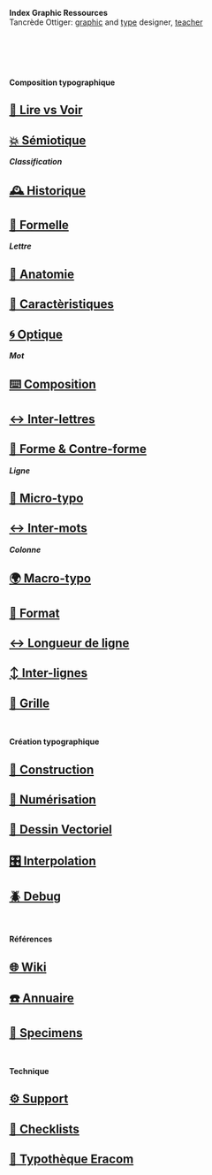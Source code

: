   **Index Graphic Ressources**  
  Tancrède Ottiger: [graphic](https://t-o.studio) and [type](https://t-o.supply) designer, [teacher](https://studioto.github.io)
# &nbsp;

<!---
## [🦚 Index Littérature Visuelle]()
## [💼 Portfolio](Student's projects)
## [⚡ Index Logos]()
## [🐦‍⬛ Index Animations]()
## [🏢 Index Grid Systems]()
## [🔮 Design Theories](/)
## [🔲 Design Gestalt](/)
## [📊 Design Hiérarchies](/)
## [🏗️ Typo Grille](/)
## [🚪 Typothèque Eracom](http://typo.eracom.ch)
--->

**Composition typographique**  
## [👀 Lire vs Voir]()
## [💥 Sémiotique](/denote-typeface)
***Classification***
## [🕰️ Historique](/overview-writing-history)
## [🐚 Formelle](/classify-typefaces)
***Lettre***
## [🔬 Anatomie](/describe-typeface)
## [🧬 Caractèristiques](/parameter-typeface)
## [🌀 Optique](/correct-typeface)
***Mot***
## [⌨️ Composition]()
## [↔️ Inter-lettres]()
## [🌙 Forme & Contre-forme]()
***Ligne***
## [🦠 Micro-typo](/set-typeface)
## [↔️ Inter-mots]()
***Colonne***
## [🌍 Macro-typo](/set-typeface)
## [📄 Format]()
## [↔️ Longueur de ligne]()
## [↕️ Inter-lignes]()
## [🏢 Grille]()

&nbsp;
&nbsp;

**Création typographique**  
## [🔨 Construction](/construct-typeface)
## [📸 Numérisation](/digitize-typeface)
## [📐 Dessin Vectoriel](/draw-vectors)
## [🎛️ Interpolation](/interpolate-vectors)
## [🪲 Debug](/debug-typefaces)

&nbsp;
&nbsp;

**Références**
## [🌐 Wiki](/index-graphic-terminology)
## [☎️ Annuaire](/index-designers)
## [🧪 Specimens](/index-specimens)

&nbsp;
&nbsp;

**Technique**
## [⚙️ Support](/support-technology)
## [📝 Checklists](/check-things)
## [🚪 Typothèque Eracom](http://typo.eracom.ch)